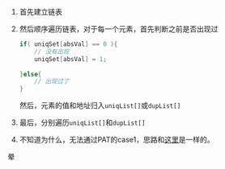 1.  首先建立链表

2.  然后顺序遍历链表，对于每一个元素，首先判断之前是否出现过

    ```cpp
    if( uniqSet[absVal] == 0 ){
        // 没有出现
        uniqSet[absVal] = 1;
    	
    }else{
        // 出现过了
    }
    ```

    然后，元素的值和地址归入`uniqList[]`或`dupList[]`
    
3.  最后，分别遍历`uniqList[]`和`dupList[]`

4.  不知道为什么，无法通过PAT的case1，思路和[这里](http://blog.csdn.net/xyzchenzd/article/details/44828933)是一样的。

晕